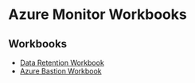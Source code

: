 # Azure Monitor Workbooks

## Workbooks ##

* [Data Retention Workbook](https://github.com/paulfcollins/public-workbooks/tree/master/Log%20Analytics/Table%20Retention)
* [Azure Bastion Workbook](https://github.com/paulfcollins/public-workbooks/tree/master/Azure%20Bastion)
